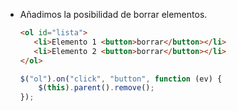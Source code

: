 - Añadimos la posibilidad de borrar elementos.

    ```html
    <ol id="lista">
       <li>Elemento 1 <button>borrar</button></li>
       <li>Elemento 2 <button>borrar</button></li>
    </ol>
    ```

    ```javascript
    $("ol").on("click", "button", function (ev) {
        $(this).parent().remove();
    });
    ```